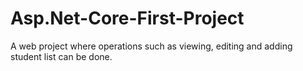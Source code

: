# Asp.Net-Core-First-Project
A web project where operations such as viewing, editing and adding student list can be done. 
